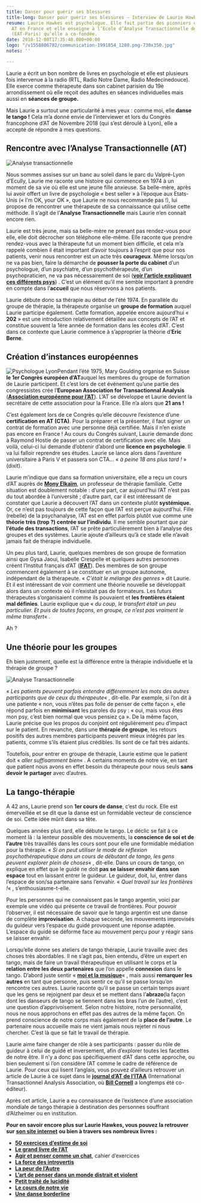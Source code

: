 ```yaml
---
title: Danser pour guérir ses blessures
title-long: Danser pour guérir ses blessures – Interview de Laurie Hawkes
resume: Laurie Hawkes est psychologue. Elle fait partie des pionniers de la théorie
  AT en France et elle enseigne à l’Ecole d’Analyse Transactionnelle de Paris-Ile-de-France
  (EAT-Paris) qu’elle a co-fondée.
date: 2018-12-08T17:35:48.000+00:00
logo: "/v1558806782/communication-1991854_1280.png-730x350.jpg"
notes: ''

---
```

Laurie a écrit un bon nombre de livres en psychologie et elle est plusieurs fois intervenue à la radio (RTL, Radio Notre Dame, Radio Medecinedouce). Elle exerce comme thérapeute dans son cabinet parisien du 19è arrondissement où elle reçoit des adultes en séances individuelles mais aussi en **séances de groupe.**

Mais Laurie a surtout une particularité à mes yeux : comme moi, elle **danse le tango !** Cela m’a donné envie de l’interviewer et lors du Congrès francophone d’AT de Novembre 2018 (qui s’est déroulé à Lyon), elle a accepté de répondre à mes questions.

## Rencontre avec l’Analyse Transactionnelle (AT)

![Analyse transactionnelle](http://ct-psy.com/wp-content/uploads/2018/12/Laurie-portrait.jpeg)

Nous sommes assises sur un banc au soleil dans le parc du Valpré-Lyon d’Ecully, Laurie me raconte une histoire qui commence en 1974 à un moment de sa vie où elle est une jeune fille anxieuse. Sa belle-mère, après lui avoir offert un livre de psychologie « best seller » à l’époque aux Etats-Unis (« I’m OK, your OK », que Laurie ne nous recommande pas !), lui propose de rencontrer une thérapeute de sa connaissance qui utilise cette méthode. Il s’agit de l’**Analyse Transactionnelle** mais Laurie n’en connait encore rien.

Laurie est très jeune, mais sa belle-mère ne prenant pas rendez-vous pour elle, elle doit décrocher son téléphone elle-même. Elle raconte que prendre rendez-vous avec la thérapeute fut un moment bien difficile, et cela m’a rappelé combien il était important d’avoir toujours à l’esprit que pour nos patients, venir nous rencontrer est un acte très **courageux**. Même lorsqu’on ne va pas bien, faire la démarche de **pousser la porte du cabinet** d’un psychologue, d’un psychiatre, d’un psychothérapeute, d’un psychopraticien, ne va pas nécessairement de soi ([**voir l’article expliquant ces différents psys**](http://ct-psy.com/accueil-catherine-tardella-psychologue-emdr/pourquoi-une-psychotherapie/)) . C’est un élément qu’il me semble important à prendre en compte dans l’**accueil** que nous réservons à nos patients.

Laurie débute donc sa thérapie au début de l’été 1974. En parallèle du groupe de thérapie, la thérapeute organise un **groupe de formation** auquel Laurie participe également. Cette formation, appelée encore aujourd’hui « **202** » est une introduction relativement détaillée aux concepts de l’AT et constitue souvent la 1ère année de formation dans les écoles d’AT. C’est dans ce contexte que Laurie commence à s’approprier la théorie d’**Eric Berne**.

## Création d’instances européennes

![Psychologue Lyon](http://ct-psy.com/wp-content/uploads/2018/12/Livre-Laurie-2.jpeg)Pendant l’été 1975, Mary Goulding organise en Suisse **le 1er Congrès européen d’AT**auquel les membres du groupe de formation de Laurie participent. Et c’est lors de cet événement qu’une partie des congressistes crée l’**European Association for Transactionnal Analysis** ([**Association européenne pour l’AT**](https://www.eatanews.org/)). L’AT se développe et Laurie devient la secrétaire de cette association pour la France. Elle n’a alors que **21 ans !**

C’est également lors de ce Congrès qu’elle découvre l’existence d’une **certification en AT (CTA)**. Pour la préparer et la présenter, il faut signer un contrat de formation avec une personne déjà certifiée. Mais il n’en existe pas encore en France ! Au cours du Congrès suivant, Laurie demande donc à Raymond Hostie de passer un contrat de certification avec elle. Mais voilà, celui-ci lui demande d’obtenir d’abord une **licence en psychologie**. Il va lui falloir reprendre ses études. Laurie se lance alors dans l’aventure universitaire à Paris V et passera son CTA… « _à peine 18 ans plus tard !_ » (dixit).

Laurie m’indique que dans sa formation universitaire, elle a reçu un cours d’AT auprès de [**Mony Elkaïm**](https://monyelkaim.com/), un professeur de thérapie familiale. Cette situation est doublement notable : d’une part, car aujourd’hui l’AT n’est pas du tout abordée à l’université ; d’autre part, car il est intéressant de constater que Laurie a découvert l’AT dans un contexte plutôt **systémique.** Or, ce n’est pas toujours de cette façon que l’AT est perçue aujourd’hui. Fille (rebelle) de la psychanalyse, l’AT est en effet parfois plutôt vue comme une **théorie très (trop ?) centrée sur l’individu**. Il me semble pourtant que par **l’étude des transactions**, l’AT se prête particulièrement bien à l’analyse des groupes et des systèmes. Laurie ajoute d’ailleurs qu’à ce stade elle n’avait jamais fait de thérapie individuelle.

Un peu plus tard, Laurie, quelques membres de son groupe de formation ainsi que Gysa Jaoui, Isabelle Crespelle et quelques autres personnes créent l’Institut français d’AT ([**IFAT**](https://www.ifat-asso.org/)). Des membres de son groupe commencent également à se constituer en un groupe autonome, indépendant de la thérapeute. « _C’était le mélange des genres_ » dit Laurie. Et il est intéressant de voir comment une théorie nouvelle se développait alors dans un contexte où il n’existait pas de formateurs. Les futurs thérapeutes s’organisaient comme ils pouvaient et **les frontières étaient mal définies**. Laurie explique que « _du coup, le transfert était un peu particulier. Et puis de toutes façons, en groupe, ce n’est pas vraiment le même transfert_« .

Ah ?

## Une théorie pour les groupes

Eh bien justement, quelle est la différence entre la thérapie individuelle et la thérapie de groupe ?

![Analyse Transactionnelle](http://ct-psy.com/wp-content/uploads/2018/12/berne-204x300.jpeg)

« _Les patients peuvent parfois entendre différemment les mots des autres participants que de ceux du thérapeute_« , dit-elle. Par exemple, si l’on dit à une patiente « non, vous n’êtes pas folle de penser de cette façon », elle répond parfois en **minimisant** les paroles du psy : « oui, mais vous êtes mon psy, c’est bien normal que vous pensiez ça ». De la même façon, Laurie précise que les propos du conjoint ont régulièrement peu d’impact sur le patient. En revanche, dans une **thérapie de groupe**, les retours positifs des autres membres participants peuvent mieux intégrés par les patients, comme s’ils étaient plus crédibles. Ils sont de ce fait très aidants.

Toutefois, pour entrer en groupe de thérapie, Laurie estime que le patient doit « _aller suffisamment bien_« . A certains moments de notre vie, en tant que patient nous avons en effet besoin du thérapeute pour nous seuls **sans devoir le partager** avec d’autres.

## La tango-thérapie

A 42 ans, Laurie prend son **1er cours de danse**, c’est du rock. Elle est émerveillée et se dit que la danse est un formidable vecteur de conscience de soi. Cette idée mûrit dans sa tête.

Quelques années plus tard, elle débute le tango. Le déclic se fait à ce moment là : la lenteur possible des mouvements, la **conscience de soi et de l’autre** très travaillés dans les cours sont pour elle une formidable médiation pour la thérapie. « _Si on peut utiliser le mode de réflexion psychothérapeutique dans un cours de débutant de tango, les gens peuvent explorer plein de choses_« , dit-elle. Dans un cours de tango, on explique en effet que le guidé ne doit **pas se laisser envahir dans son espace** tout en laissant entrer le guideur. Le guideur, doit, lui, entrer dans l’espace de son/sa partenaire sans l’envahir. « _Quel travail sur les frontières !_« , s’enthousiasme-t-elle.

Pour les personnes qui ne connaissent pas le tango argentin, voici par exemple une vidéo qui présente ce travail de frontières. Pour pouvoir l’observer, il est nécessaire de savoir que le tango argentin est une danse de complète **improvisation**. A chaque seconde, les mouvements improvisés du guideur vers l’espace du guidé provoquent une réponse adaptée. L’espace du guidé se déforme face au mouvement perçu pour y réagir sans se laisser envahir.

Lorsqu’elle donne ses ateliers de tango thérapie, Laurie travaille avec des choses très abordables. Il ne s’agit pas, bien entendu, d’être un expert en tango, mais de faire un travail thérapeutique en utilisant le corps et la **relation entre les deux partenaires** que l’on appelle **connexion** dans le tango. D’abord juste sentir « [**moi et la musique**](https://www.youtube.com/watch?v=hMgFJOQNme0)« , mais aussi **remarquer les autres** en tant que personne, puis sentir ce qu’il se passe lorsqu’on rencontre ces autres. Laurie raconte qu’il se passe un certain temps avant que les gens se rejoignent par deux et se mettent dans l’**abrazo**(la façon dont les danseurs de tango se tiennent dans les bras l’un de l’autre), c’est une question d’apprivoisement. Selon notre histoire, notre personnalité, nous ne nous approchons en effet pas des autres de la même façon. On prend conscience de notre corps mais également de la **place de l’autre**. Le partenaire nous accueille mais ne vient jamais nous rejeter ni nous chercher. C’est là que se fait le travail de thérapie.

Laurie aime faire changer de rôle à ses participants : passer du rôle de guideur à celui de guidé et inversement, afin d’explorer toutes les facettes de notre être. Il n’y a donc pas spécifiquement d’AT dans cette approche, ou bien seulement si l’on considère l’AT comme le cadre de référence de Laurie. Pour ceux qui lisent l’anglais, vous pouvez d’ailleurs retrouver un article de Laurie à ce sujet dans le [**journal d’AT de l’ITAA**](https://www.itaaworld.org/transactional-analysis-journal) (International Transactionnel Analysis Association, où [**Bill Cornell**](http://ct-psy.com/interview-de-bill-cornell/) a longtemps été co-éditeur).

Après cet article, Laurie a eu connaissance de l’existence d’une association mondiale de tango thérapie à destination des personnes souffrant d’Alzheimer ou en institution.

**Pour en savoir encore plus sur Laurie Hawkes, vous pouvez la retrouver sur** [**son site internet**](http://www.lauriehawkes.com/) **ou bien à travers ses nombreux livres :**

* [**50 exercices d’estime de soi**](https://www.decitre.fr/livres/50-exercices-d-estime-de-soi-9782212543711.html?utm_source=affilae&utm_medium=affiliation&utm_campaign=catherine-tardella#ae587)
* [**Le grand livre de l’AT**](https://www.decitre.fr/livres/le-grand-livre-de-l-analyse-transactionnelle-9782212560497.html?utm_source=affilae&utm_medium=affiliation&utm_campaign=catherine-tardella#ae587)
* [**Agir et penser comme un chat**](https://www.decitre.fr/livres/agir-et-penser-comme-un-chat-9782360755660.html?utm_source=affilae&utm_medium=affiliation&utm_campaign=catherine-tardella#ae587), cahier d’exercices
* [**La force des introvertis**](https://www.decitre.fr/livres/la-force-des-introvertis-9782212565027.html?utm_source=affilae&utm_medium=affiliation&utm_campaign=catherine-tardella#ae587)
* [**La peur de l’Autre**](https://www.decitre.fr/livres/la-peur-de-l-autre-9782253166986.html?utm_source=affilae&utm_medium=affiliation&utm_campaign=catherine-tardella#ae587)
* [**L’art de penser dans un monde distrait et violent**](https://www.decitre.fr/livres/l-art-de-penser-dans-un-monde-distrait-et-violent-9782738134882.html?utm_source=affilae&utm_medium=affiliation&utm_campaign=catherine-tardella#ae587)
* [**Petit traité de lucidité**](https://www.decitre.fr/livres/petit-traite-de-lucidite-sur-soi-meme-et-sur-les-autres-9782228911375.html?utm_source=affilae&utm_medium=affiliation&utm_campaign=catherine-tardella#ae587)
* [**Le cours de notre vie**](https://www.decitre.fr/ebooks/le-cours-de-notre-vie-l-analyse-transactionnelle-aujourd-hui-9782220094052_9782220094052_9.html?utm_source=affilae&utm_medium=affiliation&utm_campaign=catherine-tardella#ae587)
* [**Une danse borderline**](https://www.decitre.fr/livres/une-danse-borderline-9782212554359.html?utm_source=affilae&utm_medium=affiliation&utm_campaign=catherine-tardella#ae587)